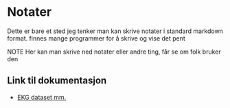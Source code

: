 # Notater 

Dette er bare et sted jeg tenker man kan skrive notater i standard markdown format. finnes mange programmer for å skrive og vise det pent

NOTE Her kan man skrive ned notater eller andre ting, får se om folk bruker den

## Link til dokumentasjon
* [EKG dataset mm.](https://physionet.org/content/challenge-2020/1.0.2/)